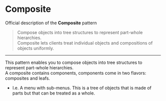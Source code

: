 # Composite

Official description of the **Composite** pattern
> Compose objects into tree structures to represent part-whole hierarchies.\
> Composite lets clients treat individual objects and compositions of objects uniformly.

---

This pattern enables you to compose objects into tree structures to represent part-whole hierarchies.\
A composite contains components, components come in two flavors: composites and leafs.

- I.e. A menu with sub-menus. This is a tree of objects that is made of parts but that can be treated as a whole.
